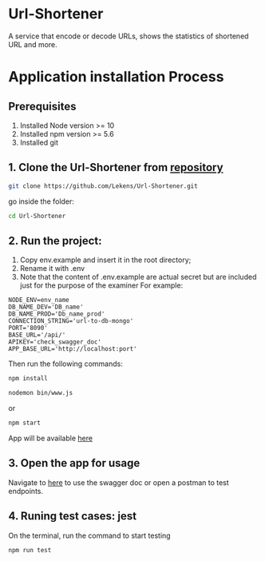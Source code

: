 # Url-Shortener
A service that encode or decode URLs, shows the statistics of shortened URL and more.

# Application installation Process

## Prerequisites

1. Installed Node version >= 10
2. Installed npm version >= 5.6
3. Installed git

## 1. Clone the Url-Shortener from [repository](https://github.com/Lekens/Url-Shortener)

```bash
git clone https://github.com/Lekens/Url-Shortener.git
```

go inside the folder:

```bash
cd Url-Shortener
```

## 2. Run the project:

1. Copy env.example and insert it in the root directory;
2. Rename it with .env
3. Note that the content of .env.example are actual secret but are included just for the purpose of the examiner
   For example:

```
NODE_ENV=env_name
DB_NAME_DEV='DB_name'
DB_NAME_PROD='Db_name_prod'
CONNECTION_STRING='url-to-db-mongo'
PORT='8090'
BASE_URL='/api/'
APIKEY='check_swagger_doc'
APP_BASE_URL='http://localhost:port'

```

Then run the following commands:

```bash
npm install
```

```bash
nodemon bin/www.js 
```
or

```bash
npm start
```

App will be available [here](http://localhost:8090)

## 3. Open the app for usage

Navigate to [here](http://localhost:8090/swagger/documentation) to use the swagger doc or open a postman to test endpoints.

## 4. Runing test cases: jest

On the terminal, run the command to start testing


```bash
npm run test
```
